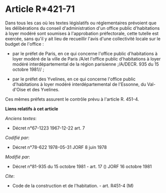 # Article R*421-71

Dans tous les cas où les textes législatifs ou réglementaires prévoient que les délibérations du conseil d'administration
d'un office public d'habitations à loyer modéré sont soumises à l'approbation préfectorale, cette tutelle est exercée, sans
qu'il y ait lieu de recueillir l'avis d'une collectivité locale sur le budget de l'office :

- par le préfet de Paris, en ce qui concerne l'office public d'habitations à loyer modéré de la ville de Paris /A/et l'office
public d'habitations à loyer modéré interdépartemental de la région parisienne ;/A/DECR. 935 du 15 octobre 1981// ;

- par le préfet des Yvelines, en ce qui concerne l'office public d'habitations à loyer modéré interdépartemental de
l'Essonne, du Val-d'Oise et des Yvelines.

Ces mêmes préfets assurent le contrôle prévu à l'article R. 451-4.

**Liens relatifs à cet article**

_Anciens textes_:

  - Décret n°67-1223 1967-12-22 art. 7

_Codifié par_:

  - Décret n°78-622 1978-05-31 JORF 8 juin 1978

_Modifié par_:

  - Décret n°81-935 du 15 octobre 1981 - art. 17 () JORF 16 octobre 1981

_Cite_:

  - Code de la construction et de l'habitation. - art. R451-4 (M)
